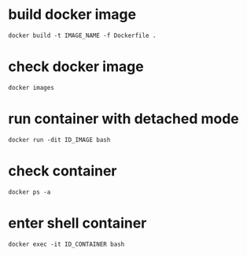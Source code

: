 # build docker image

```shellscript
docker build -t IMAGE_NAME -f Dockerfile .
```

# check docker image

```shellscript
docker images
```

# run container with detached mode

```shellscript
docker run -dit ID_IMAGE bash
```

# check container

```shellscript
docker ps -a
```

# enter shell container

```shellscript
docker exec -it ID_CONTAINER bash
```

